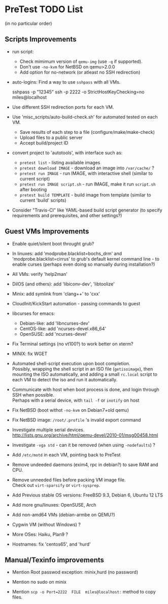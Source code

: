 # PreTest TODO List

(in no particular order)

## Scripts Improvements

* run script:
    * Check mimimum version of `qemu-img` (use `-q` if supported).
    * Don't use `-no-kvm` for NetBSD on qemu>2.0.0
    * Add option for no-network (or atleast no SSH redirection)

* auto-logins: Find a way to use `sshpass` with all VMs.

    sshpass -p "12345" ssh -p 2222 -o StrictHostKeyChecking=no miles@localhost

* Use different SSH redirection ports for each VM.

* Use 'misc_scripts/auto-build-check.sh' for automated tested on each VM.
    * Save results of each step to a file (configure/make/make-check)
    * Upload files to a public server
    * Accept build/project ID

* convert project to 'autotools', with interface such as:  
    - `pretest list`                - listing available images
    - `pretest download IMAGE`      - download an image into `/var/cache/` ?
    - `pretest run IMAGE`           - run IMAGE, with interactive shell (similar to current script)
    - `pretest run IMAGE script.sh` - run IMAGE, make it run `script.sh` after booting
    - `pretest build TEMPLATE`      - build image from template (similar to current 'build' scripts)

* Consider "Travis-CI" like YAML-based build script generator (to specify
  requirements and prerequisites, and other settings?)

## Guest VMs Improvements

* Enable quiet/silent boot throught grub?

* In linuxes: add 'modprobe.blacklist=bochs_drm' and 'modprobe.blacklist=cirrus'
  to grub's default kernel command line - to enable curses (perhaps even
  doing so manually during installation?)

* All VMs: verify 'help2man'

* DilOS (and others): add 'libiconv-dev', 'libtoolize'

* Minix: add symlink from 'clang++' to 'cxx'

* CloudInit/KickStart automation - passing commands to guest

* libcurses for emacs:
    * Debian-like: add 'libncurses-dev'
    * CentOS-like: add 'ncurses-devel.x86_64'
    * OpenSUSE: add 'ncurses-devel'

* Fix Terminal settings (no vt100?) to work better on xterm?

* MINIX: fix WGET

* Automated shell-script execution upon boot completion.  
  Possibly, wrapping the shell script in an ISO file (`getisoimage`),
  then mounting the ISO automatically, and adding a small `rc.local` script
  to each VM to detect the iso and run it automatically.

* Communicate with host when boot process is done, and login through SSH
  when possible.  
  Perhaps with a serial device, with `tail -f` or `inotify` on host

* Fix NetBSD (boot withot `-no-kvm` on Debian7+old qemu)

* Fix NetBSD image: `/root/.profile` 's invalid export command

* Investigate multiple serial devices.  
  <http://lists.gnu.org/archive/html/qemu-devel/2010-01/msg00458.html>

* Investigate `-vga std` - can it be removed (when using `-nodefaults`) ?

* Add `/etc/motd` in each VM, pointing back to PreTest

* Remove undeeded daemons (exim4, rpc in debian?) to save RAM and CPU.

* Remove unneeded files before packing VM image file.  
  Check out `virt-sparsify` or `virt-sysprep`.

* Add Previous stable OS versions: FreeBSD 9.3, Debian 6, Ubuntu 12 LTS

* Add more gnu/linuxes: OpenSUSE, Arch

* Add non-amd64 VMs (debian-armbe on QEMU?)

* Cygwin VM (without Windows) ?

* More OSes: Haiku, Plan9 ?

* Hostnames: fix 'centos65', and 'hurd'

## Manual/Texinfo improvements

* Mention Root passwod exception: minix,hurd (no password)

* Mention no sudo on minix

* Mention `scp -o Port=2222  FILE  miles@localhost:` method to copy files.
